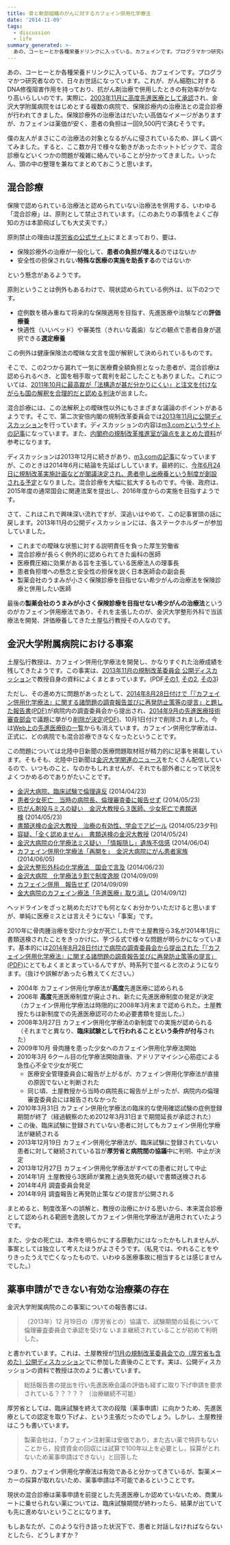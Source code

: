 ```yaml
---
title: 骨と軟部組織のがんに対するカフェイン併用化学療法
date: '2014-11-09'
tags:
  - discussion
  - life
summary_generated: >-
  あの、コーヒーとか各種栄養ドリンクに入っている、カフェインです。プログラマかつ研究者なので、日々お世話になっています。これが、がん細胞に対するDNA修復阻害作用を持っており、抗がん剤治療で併用したときの有効率がかなり高いらしいのです。実際に、2003年11月に高度先進医療と...
---
```


あの、コーヒーとか各種栄養ドリンクに入っている、カフェインです。プログラマかつ研究者なので、日々お世話になっています。これが、がん細胞に対するDNA修復阻害作用を持っており、抗がん剤治療で併用したときの有効率がかなり高いらしいのです。実際に、[2003年11月に高度先進医療として承認](http://qq.kumanichi.com/medical/2004/01/post-124.php "カフェイン併用療法　抗がん剤の効果がアップ")され、金沢大学附属病院をはじめとする複数の病院で、保険診療内の治療法との混合診療が行われてきました。保険診療外の治療法はだいたい高価なイメージがありますが、カフェインは薬価が安く、患者の負担は一回9,500円で済むそうです。

僕の友人がまさにこの治療法の対象となるがんに侵されているため、詳しく調べてみました。すると、ここ数か月で様々な動きがあったホットトピックで、混合診療などいくつかの問題が複雑に絡んでいることが分かってきました。いったん、頭の中の整理を兼ねてまとめておこうと思います。

## 混合診療

保険で認められている治療法と認められていない治療法を併用する、いわゆる「混合診療」は、原則として禁止されています。（このあたりの事情をよくご存知の方は本節飛ばしても大丈夫です。）

原則禁止の理由は[厚労省の公式サイト](http://www.mhlw.go.jp/topics/bukyoku/isei/sensiniryo/heiyou.html "保険診療と保険外診療の併用について")にまとまっており、要は、

- 保険診療外の治療が一般化して、**患者の負担が増える**のではないか
- 安全性の担保されない**特殊な医療の実施を助長する**のではないか

という懸念があるようです。

原則ということは例外もあるわけで、現状認められている例外は、以下の2つです。

- 症例数を積み重ねて将来的な保険適用を目指す、先進医療や治験などの**評価療養**
- 快適性（いいベッド）や審美性（きれいな義歯）などの観点で患者自身が選択できる**選定療養**

この例外は健康保険法の曖昧な文言を国が解釈して決められているものです。

そこで、この2つから漏れて一気に医療費全額負担となった患者が、混合診療は認められるべき、と国を相手取って裁判を起こしたこともありました。これについては、[2011年10月に最高裁が「法構造が甚だ分かりにくい」と注文を付けながらも国の解釈を合理的だと認める判決](http://www.nikkei.com/article/DGXNASDG2502E_V21C11A0000000/)が出ました。

混合診療には、この法解釈上の曖昧性以外にもさまざまな議論のポイントがあるようです。そこで、第二次安倍内閣の規制改革委員会では[2013年11月に公開ディスカッション](http://www8.cao.go.jp/kisei-kaikaku/kaigi/meeting/2013/discussion/131128/gidai1/agenda.html)を行っています。ディスカッションの内容は[m3.comというサイトの記事](http://webcache.googleusercontent.com/search?q=cache:https://www.m3.com/open/iryoIshin/article/186213/+&hl=ja)になっています。また、[内閣府の規制改革推進室が論点をまとめた資料](http://www8.cao.go.jp/kisei-kaikaku/kaigi/meeting/2013/discussion/131128/gidai1/item1-1.pdf)が参考になります。

ディスカッションは2013年12月に続きがあり、[m3.comの記事](http://webcache.googleusercontent.com/search?q=cache:https://www.m3.com/open/iryoIshin/article/187957/+&hl=ja)になっていますが、このときは2014年6月に結論を先延ばししています。最終的に、[今年6月24日に規制改革実施計画などが閣議決定され、患者申し出療養という制度が創設される予定](http://diamond.jp/articles/-/57864)となりました。混合診療を大幅に拡大するものです。今後、政府は、2015年度の通常国会に関連法案を提出し、2016年度からの実施を目指すようです。

さて、これはこれで興味深い流れですが、深追いはやめて、この記事冒頭の話に戻します。2013年11月の公開ディスカッションには、各ステークホルダーが参加していました。

- これまでの曖昧な状態に対する説明責任を負った厚生労働省
- 混合診療が長らく例外的に認められてきた歯科の医師
- 医療費圧縮に効果がある旨を主張している医療法人の理事長
- 患者負担増への懸念と安全性の担保を説く日本医師会の副会長
- 製薬会社のうまみが小さく保険診療を目指せない希少がんの治療法を保険診療と併用したい医師

最後の**製薬会社のうまみが小さく保険診療を目指せない希少がんの治療法**というのがカフェイン併用療法であり、それを主張したのが、金沢大学整形外科で当該療法を開発、評価療養してきた土屋弘行教授その人なのです。

## 金沢大学附属病院における事案

土屋弘行教授は、カフェイン併用化学療法を開発し、かなりすぐれた治療成績を残してきたようです。この事実は、[2013年11月の規制改革委員会 公開ディスカッション](http://www8.cao.go.jp/kisei-kaikaku/kaigi/meeting/2013/discussion/131128/gidai1/agenda.html)で教授自身の資料によくまとまっています。(PDF[その1](http://www8.cao.go.jp/kisei-kaikaku/kaigi/meeting/2013/discussion/131128/gidai1/item1-6_1.pdf "資料1-6 その1"), [その2](http://www8.cao.go.jp/kisei-kaikaku/kaigi/meeting/2013/discussion/131128/gidai1/item1-6_2.pdf "資料1-6 その2"), [その3](http://www8.cao.go.jp/kisei-kaikaku/kaigi/meeting/2013/discussion/131128/gidai1/item1-6_3.pdf "資料1-6 その3"))

ただし、その進め方に問題があったとして、[2014年8月28日付けで「『カフェイン併用化学療法』に関する諸問題の調査報告並びに再発防止策等の提言」と題した報告書(PDF)](http://web.hosp.kanazawa-u.ac.jp/oshirase/houkokusyo.pdf)が病院内の調査委員会から提出され、[2014年9月の先進医療技術審査部会](http://www.mhlw.go.jp/stf/shingi/0000057581.html)で議題に挙がり[削除が決定(PDF)](http://www.mhlw.go.jp/file/05-Shingikai-10801000-Iseikyoku-Soumuka/0000057578.pdf "先進医療Bの削除について")、10月1日付けで削除されました。今は[Web上の先進医療Bの一覧](http://www.mhlw.go.jp/topics/bukyoku/isei/sensiniryo/kikan03.html)からも消えています。カフェイン併用化学療法は、正式に、どの病院でも混合診療できなくなったということです。

この問題については北陸中日新聞の医療問題取材班が精力的に記事を掲載しています。そもそも、北陸中日新聞は[金沢大学関連のニュース](https://www.google.co.jp/search?q=%E9%87%91%E6%B2%A2%E5%A4%A7%E5%AD%A6+site:http://iryou.chunichi.co.jp/)をたくさん配信しているので、いつものこと、なのかもしれませんが、それでも部外者にとって状況をよくつかめるのでありがたいことです。

- [金沢大病院、臨床試験で倫理違反](http://iryou.chunichi.co.jp/article/detail/20140423064314246) (2014/04/23)
- [患者少女死亡　当時の病院長、倫理審査委に報告せず](http://iryou.chunichi.co.jp/article/detail/20140523062446928) (2014/05/23)
- [抗がん剤投与ミスの疑い　金沢大教授ら３医師、少女死亡で書類送検](http://iryou.chunichi.co.jp/article/detail/20140523061509380) (2014/05/23)
- [書類送検の金沢大教授　治療の有効性、学会でアピール](http://iryou.chunichi.co.jp/article/detail/20140523160616152) (2014/05/23夕刊)
- [容疑、「全く認めません」　書類送検の金沢大教授](http://iryou.chunichi.co.jp/article/detail/20140524130620490) (2014/05/24)
- [金沢大病院の化学療法ミス疑い　「情報隠し」遺族不信感](http://iryou.chunichi.co.jp/article/detail/20140604161707970) (2014/06/04)
- [カフェイン併用化学療法「再開を」　金沢大病院にがん患者家族](http://iryou.chunichi.co.jp/article/detail/20140606142722389) (2014/06/05)
- [金沢大整形外科の化学療法　国会で言及](http://iryou.chunichi.co.jp/article/detail/20140623142612361) (2014/06/23)
- [金沢大病院　化学療法９割で制度逸脱](http://iryou.chunichi.co.jp/article/detail/20140910152035363) (2014/09/09)
- [カフェイン併用　報告せず](http://iryou.chunichi.co.jp/article/detail/20140910152254859) (2014/09/09)
- [金大病院のカフェイン療法「先進医療」取り消し](http://iryou.chunichi.co.jp/article/detail/20140912143256963) (2014/09/12)

ヘッドラインをざっと眺めただけでも何となくお分かりいただけると思いますが、単純に医療ミスとは言えそうにない「事案」です。

2010年に骨肉腫治療を受けた少女が死亡した件で土屋教授ら3名が2014年1月に書類送検されたことをきっかけに、芋づる式で様々な問題が明らかになっています。基本的には[2014年8月28日付けで病院の調査委員会から提出された「『カフェイン併用化学療法』に関する諸問題の調査報告並びに再発防止策等の提言」(PDF)](http://web.hosp.kanazawa-u.ac.jp/oshirase/houkokusyo.pdf)にとてもよくまとまっているんですが、時系列で並べると次のようになります。（抜けや誤解があったら教えてください。）

- 2004年 カフェイン併用化学療法が**高度**先進医療に認められる
- 2006年 **高度**先進医療制度が廃止され、新たに先進医療制度の発足が決定（カフェイン併用化学療法は時限的に2008年3月末まで認められた。土屋教授たちは新制度での先進医療認可のため必要書類を提出した。）
- 2008年3月27日 カフェイン併用化学療法の新制度での実施が認められる（それまでと異なり、**臨床試験として行われることという条件が付与**された）
- 2009年10月 骨肉腫を患った少女へのカフェイン併用化学療法開始
- 2010年3月 6クール目の化学療法開始直後、アドリアマイシン心筋症による急性心不全で少女が死亡
    - 医療安全管理委員会に報告が上がるが、カフェイン併用化学療法が直接の原因でないと判断された
    - 同じ頃、土屋教授から当時の病院長に報告が上がったが、病院内の倫理審査委員会には報告されなかった
- 2010年3月31日 カフェイン併用化学療法の臨床的な使用確認試験の症例登録期間が終了（経過観察のため2012年3月31日まで期間延長が承認された）
- この後、臨床試験に登録されていない患者に対してもカフェイン併用化学療法が継続される
- 2013年12月19日 カフェイン併用化学療法が、臨床試験に登録されていない患者に対して継続されている旨が**厚労省と病院間の協議**中に判明、中止が決定
- 2013年12月27日 カフェイン併用化学療法がすべての患者に対して中止
- 2014年1月 土屋教授ら3医師が業務上過失致死の疑いで書類送検される
- 2014年4月 調査委員会発足
- 2014年9月 調査報告と再発防止策などの提言が公開される

まとめると、制度改革への誤解と、教授の治療にかける思いから、本来混合診療として認められる範囲を逸脱してカフェイン併用化学療法が適用されていたようです。

また、少女の死亡は、本件を明らかにする原動力にはなったかもしれませんが、事案としては独立して考えたほうがよさそうです。（私見では、やれることをやりきったうえで亡くなったもので、いわゆる医療事故に相当するとは感じませんでした。）

## 薬事申請ができない有効な治療薬の存在

金沢大学附属病院のこの事案についての報告書には、

> （2013年）12 月19日の（厚労省との）協議で、試験期間の延長について倫理審査委員会で承認を受けな いまま継続されていることが初めて判明した。

と書かれています。これは、土屋教授が[11月の規制改革委員会での（厚労省も含めた）公開ディスカッション](http://www8.cao.go.jp/kisei-kaikaku/kaigi/meeting/2013/discussion/131128/gidai1/agenda.html)でに参加した直後のことです。実は、公開ディスカッションの資料で教授は次のように書いています。

> 総括報告書の提出を行い先進医療会議の評価も経ずに取り下げ申請を要求されている？？？？？ （治療継続不可能）

厚労省としては、臨床試験を終えて次の段階（薬事申請）に向かうため、先進医療としての認定を取り下げよ、という主張だったのでしょう。しかし、土屋教授はこうも書いています。

> 製薬会社は，「カフェイン注射薬は安価であり，また古い薬で特許もないことから，投資資金の回収には試算で100年以上を必要とし，採算がとれないため薬事申請はできない」と回答した

つまり、カフェイン併用化学療法は有効であると分かってきているが、製薬メーカーの採算が取れないため、薬事申請は不可能であるということです。

現状の混合診療は薬事申請を前提とした先進医療しか認めていないため、商業ルートに乗せられない薬については、臨床試験期間が終わったら、結果が出ていても先に進めないということになります。

もしあなたが、このような行き詰った状況下で、患者と対話しなければならないとしたら、どうしますか？
